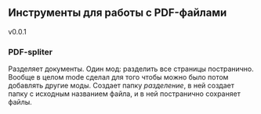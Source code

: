 ## Инструменты для работы с PDF-файлами
v0.0.1

### PDF-spliter
Разделяет документы. Один мод: разделить все страницы постранично. Вообще в целом mode сделал для того
чтобы можно было потом добавлять другие моды. Создает папку *разделение*, в ней создает папку с исходным 
названием файла, и в ней постранично сохраняет файлы.